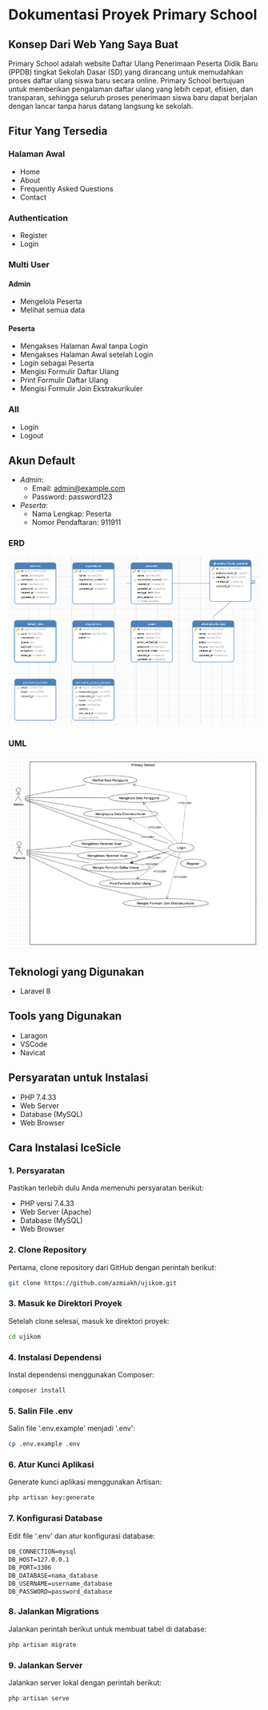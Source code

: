 # Dokumentasi Proyek Primary School

## Konsep Dari Web Yang Saya Buat
Primary School adalah website Daftar Ulang Penerimaan Peserta Didik Baru (PPDB) tingkat Sekolah Dasar (SD) yang dirancang untuk memudahkan proses daftar ulang siswa baru secara online. Primary School bertujuan untuk memberikan pengalaman daftar ulang yang lebih cepat, efisien, dan transparan, sehingga seluruh proses penerimaan siswa baru dapat berjalan dengan lancar tanpa harus datang langsung ke sekolah.


## Fitur Yang Tersedia

### Halaman Awal
- Home
- About
- Frequently Asked Questions
- Contact

### Authentication
- Register
- Login

### Multi User
#### Admin
- Mengelola Peserta
- Melihat semua data

#### Peserta
- Mengakses Halaman Awal tanpa Login
- Mengakses Halaman Awal setelah Login
- Login sebagai Peserta
- Mengisi Formulir Daftar Ulang
- Print Formulir Daftar Ulang
- Mengisi Formulir Join Ekstrakurikuler

### All
- Login
- Logout

## Akun Default
- *Admin*: 
  - Email: admin@example.com
  - Password: password123
- *Peserta*: 
  - Nama Lengkap: Peserta
  - Nomor Pendaftaran: 911911

### ERD
![ERD](https://github.com/azmiakh/ujikom/blob/main/ERD.png)

### UML
![UML](https://github.com/azmiakh/ujikom/blob/main/UML.png)


## Teknologi yang Digunakan
- Laravel 8

## Tools yang Digunakan
- Laragon
- VSCode
- Navicat

## Persyaratan untuk Instalasi
- PHP 7.4.33
- Web Server
- Database (MySQL)
- Web Browser

## Cara Instalasi IceSicle

### 1. Persyaratan
Pastikan terlebih dulu Anda memenuhi persyaratan berikut:
- PHP versi 7.4.33
- Web Server (Apache)
- Database (MySQL)
- Web Browser

### 2. Clone Repository
Pertama, clone repository dari GitHub dengan perintah berikut:
```bash
git clone https://github.com/azmiakh/ujikom.git
```
### 3. Masuk ke Direktori Proyek
Setelah clone selesai, masuk ke direktori proyek:
```bash 
cd ujikom
```
### 4. Instalasi Dependensi
Instal dependensi menggunakan Composer:
```bash 
composer install
```
### 5. Salin File .env
Salin file '.env.example' menjadi '.env':
```bash
cp .env.example .env
```
### 6. Atur Kunci Aplikasi
Generate kunci aplikasi menggunakan Artisan:

```bash
php artisan key:generate
```
### 7. Konfigurasi Database
Edit file '.env' dan atur konfigurasi database:
```plaintext
DB_CONNECTION=mysql
DB_HOST=127.0.0.1
DB_PORT=3306
DB_DATABASE=nama_database
DB_USERNAME=username_database
DB_PASSWORD=password_database
```
### 8. Jalankan Migrations
Jalankan perintah berikut untuk membuat tabel di database:
```bash
php artisan migrate
```

### 9. Jalankan Server
Jalankan server lokal dengan perintah berikut:
```bash
php artisan serve
```